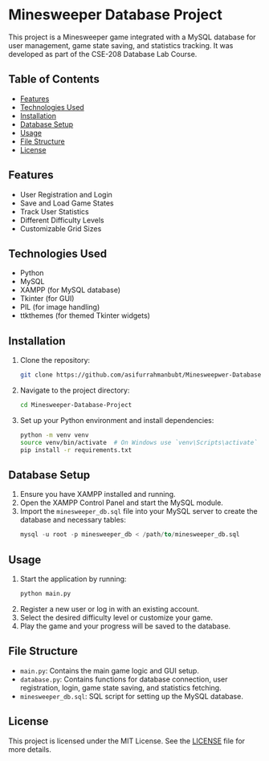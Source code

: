 # Minesweeper Database Project

This project is a Minesweeper game integrated with a MySQL database for user management, game state saving, and statistics tracking. It was developed as part of the CSE-208 Database Lab Course.

## Table of Contents

- [Features](#features)
- [Technologies Used](#technologies-used)
- [Installation](#installation)
- [Database Setup](#database-setup)
- [Usage](#usage)
- [File Structure](#file-structure)
- [License](#license)

## Features

- User Registration and Login
- Save and Load Game States
- Track User Statistics
- Different Difficulty Levels
- Customizable Grid Sizes

## Technologies Used

- Python
- MySQL
- XAMPP (for MySQL database)
- Tkinter (for GUI)
- PIL (for image handling)
- ttkthemes (for themed Tkinter widgets)

## Installation

1. Clone the repository:
    ```bash
    git clone https://github.com/asifurrahmanbubt/Minesweepwer-Database-Project
    ```
2. Navigate to the project directory:
    ```bash
    cd Minesweeper-Database-Project
    ```
3. Set up your Python environment and install dependencies:
    ```bash
    python -m venv venv
    source venv/bin/activate  # On Windows use `venv\Scripts\activate`
    pip install -r requirements.txt
    ```

## Database Setup

1. Ensure you have XAMPP installed and running.
2. Open the XAMPP Control Panel and start the MySQL module.
3. Import the `minesweeper_db.sql` file into your MySQL server to create the database and necessary tables:
    ```sql
    mysql -u root -p minesweeper_db < /path/to/minesweeper_db.sql
    ```

## Usage

1. Start the application by running:
    ```bash
    python main.py
    ```
2. Register a new user or log in with an existing account.
3. Select the desired difficulty level or customize your game.
4. Play the game and your progress will be saved to the database.

## File Structure

- `main.py`: Contains the main game logic and GUI setup.
- `database.py`: Contains functions for database connection, user registration, login, game state saving, and statistics fetching.
- `minesweeper_db.sql`: SQL script for setting up the MySQL database.

## License

This project is licensed under the MIT License. See the [LICENSE](LICENSE) file for more details.
